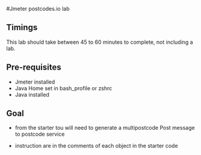#Jmeter postcodes.io lab
## Timings

This lab should take between 45 to 60 minutes to complete, not including a lab.

## Pre-requisites

* Jmeter installed
* Java Home set in bash_profile or zshrc
* Java installed

## Goal

* from the starter tou will need to generate a multipostcode Post message to postcode service

* instruction are in the comments of each object in the starter code



